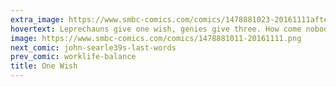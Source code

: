 ```yaml
---
extra_image: https://www.smbc-comics.com/comics/1478881023-20161111after.png
hovertext: Leprechauns give one wish, genies give three. How come nobody gives two wishes?
image: https://www.smbc-comics.com/comics/1478881011-20161111.png
next_comic: john-searle39s-last-words
prev_comic: worklife-balance
title: One Wish
---
```


